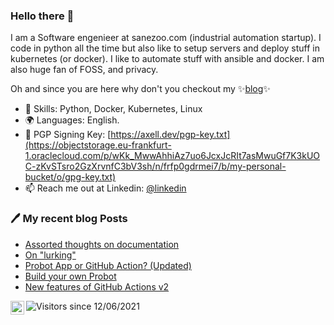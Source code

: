 ### Hello there 👋

I am a Software engenieer at sanezoo.com (industrial automation startup). I code in python all the time but also like to setup servers and deploy stuff in kubernetes (or docker). I like to automate stuff with ansible and docker. I am also huge fan of FOSS, and privacy.

Oh and since you are here why don't you checkout my ✨[blog](https://axell.dev)✨

* 🔨 Skills: Python, Docker, Kubernetes, Linux
* 🌍 Languages: English.
* 🔑 PGP Signing Key: [https://axell.dev/pgp-key.txt](https://objectstorage.eu-frankfurt-1.oraclecloud.com/p/wKk_MwwAhhiAz7uo6JcxJcRIt7asMwuGf7K3kUOC-zKvSTsro2GzXrvnfC3bV3sh/n/frfp0gdrmei7/b/my-personal-bucket/o/gpg-key.txt)
* 📫 Reach me out at Linkedin: [@linkedin](https://linkedin.com/in/yxhlbgwk)

### 🖊 My recent blog Posts
<!--START_SECTION:feed-->
* [Assorted thoughts on documentation](https:&#x2F;&#x2F;jasonet.co&#x2F;posts&#x2F;thoughts-on-docs&#x2F;)
* [On &quot;lurking&quot;](https:&#x2F;&#x2F;jasonet.co&#x2F;posts&#x2F;on-lurking&#x2F;)
* [Probot App or GitHub Action? (Updated)](https:&#x2F;&#x2F;jasonet.co&#x2F;posts&#x2F;probot-app-or-github-action-v2&#x2F;)
* [Build your own Probot](https:&#x2F;&#x2F;jasonet.co&#x2F;posts&#x2F;build-your-own-probot&#x2F;)
* [New features of GitHub Actions v2](https:&#x2F;&#x2F;jasonet.co&#x2F;posts&#x2F;new-features-of-github-actions&#x2F;)
<!--END_SECTION:feed-->


<a href="https://twitter.com/axeII_dev">
  <img align="left" alt="My Twitter" width="22px" src="https://cdn.jsdelivr.net/npm/simple-icons@v3/icons/twitter.svg" />
</a>

![Visitors since 12/06/2021](https://visitor-badge.glitch.me/badge?page_id=axeII.github.readme)




